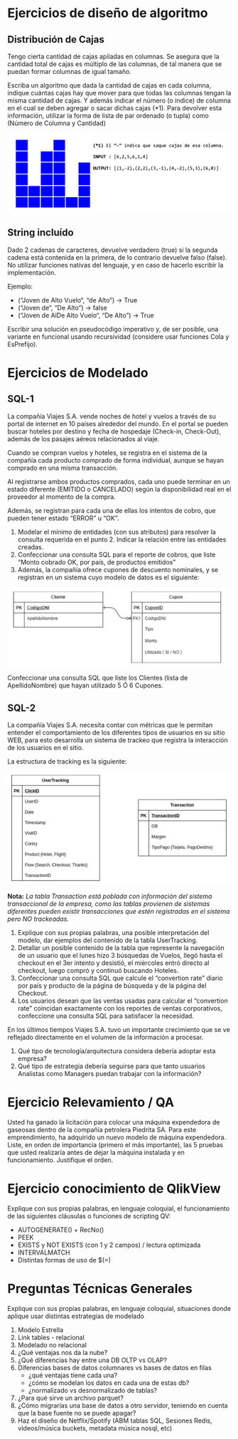 # Ejercicios de diseño de algoritmo

## Distribución de Cajas 

Tengo cierta cantidad de cajas apiladas en columnas. Se asegura que la cantidad total de cajas es múltiplo de las columnas, de tal manera que se puedan formar columnas de igual tamaño.

Escriba un algoritmo que dada la cantidad de cajas en cada columna, indique cuántas cajas hay que mover para que todas las columnas tengan la misma cantidad de cajas.
Y además indicar el número (o índice) de columna en el cual se deben agregar o sacar dichas cajas (*1).
Para devolver esta información, utilizar la forma de lista de par ordenado (o tupla) como (Número de Columna y Cantidad)

![DistribucionDeCajas](img/DistribucionDeCajas.png)

## String incluído
Dado 2 cadenas de caracteres, devuelve verdadero (true) si la segunda cadena está contenida en la primera, de lo contrario devuelve falso (false).
No utilizar funciones nativas del lenguaje, y en caso de hacerlo escribir la implementación.

Ejemplo: 
- (“Joven de Alto Vuelo“, “de Alto”) -> True
- (“Joven de“, “De Alto”) -> false
- (“Joven de AlDe Alto Vuelo“, “De Alto”) -> True

Escribir una solución en pseudocódigo imperativo y, de ser posible, una variante en funcional usando recursividad (considere usar funciones Cola y EsPrefijo).

# Ejercicios de Modelado

## SQL-1

La compañía Viajes S.A. vende noches de hotel y vuelos a través de su portal de internet en 10 países alrededor del mundo. En el portal se pueden buscar hoteles por destino y fecha de hospedaje (Check-in, Check-Out), además de los pasajes aéreos relacionados al viaje.

Cuando se compran vuelos y hoteles, se registra en el sistema de la compañía cada producto comprado de forma individual, aunque se hayan comprado en una misma transacción.

Al registrarse ambos productos comprados, cada uno puede terminar en un estado diferente (EMITIDO o CANCELADO) según la disponibilidad real en el proveedor al momento de la compra.

Además, se registran para cada una de ellas los intentos de cobro, que pueden tener estado “ERROR” u “OK”.
1. Modelar el mínimo de entidades (con sus atributos) para resolver la consulta requerida en el punto 2. Indicar la relación entre las entidades creadas.
2. Confeccionar una consulta SQL para el reporte de cobros, que liste “Monto cobrado OK, por país, de productos emitidos”
3. Además, la compañía ofrece cupones de descuento nominales, y se registran en un sistema cuyo modelo de datos es el siguiente:

![SQL-1](img/SQL-1.png)

Confeccionar una consulta SQL que liste los Clientes (lista de ApellidoNombre) que hayan utilizado 5 Ó 6 Cupones.

## SQL-2

La compañía Viajes S.A. necesita contar con métricas que le permitan entender el comportamiento de los diferentes tipos de usuarios en su sitio WEB, para esto desarrolla un sistema de trackeo que registra la interacción de los usuarios en el sitio.

La estructura de tracking es la siguiente:

![SQL-2](img/SQL-2.png)

**Nota:** *La tabla Transaction está poblada con información del sistema transaccional de la empresa, como las tablas provienen de sistemas diferentes pueden existir transacciones que estén registradas en el sistema pero NO trackeadas.*

1. Explique con sus propias palabras, una posible interpretación del modelo, dar ejemplos del contenido de la tabla UserTracking.
2. Detallar un posible contenido de la tabla que represente la navegación de un usuario que el lunes hizo 3 búsquedas de Vuelos, llegó hasta el checkout en el 3er intento y desistió, el miércoles entró directo al checkout, luego compró y continuó buscando Hoteles.
3. Confeccionar una consulta SQL que calcule el “convertion rate” diario por país y producto de la página de búsqueda y de la página del Checkout.
4. Los usuarios desean que las ventas usadas para calcular el “convertion rate” coincidan exactamente con los reportes de ventas corporativos, confeccione una consulta SQL para satisfacer la necesidad.

En los últimos tiempos Viajes S.A. tuvo un importante crecimiento que se ve reflejado directamente en el volumen de la información a procesar.
1. Qué tipo de tecnología/arquitectura considera debería adoptar esta empresa?
2. Qué tipo de estrategia debería seguirse para que tanto usuarios Analistas como Managers puedan trabajar con la información?

# Ejercicio Relevamiento / QA

Usted ha ganado la licitación para colocar una máquina expendedora de gaseosas dentro de la compañía petrolera Piedrita SA. Para este emprendimiento, ha adquirido un nuevo modelo de máquina expendedora.
Liste, en orden de importancia (primero el más importante), las 5 pruebas que usted realizaría antes de dejar la máquina instalada y en funcionamiento. Justifique el orden.

# Ejercicio conocimiento de QlikView
Explique con sus propias palabras, en lenguaje coloquial, el funcionamiento de las siguientes cláusulas o funciones de scripting QV:
- AUTOGENERATE() + RecNo()
- PEEK
- EXISTS y NOT EXISTS (con 1 y 2 campos) / lectura optimizada
- INTERVALMATCH
- Distintas formas de uso de $(=)

# Preguntas Técnicas Generales
Explique con sus propias palabras, en lenguaje coloquial, situaciones donde aplique usar distintas estrategias de modelado

1. Modelo Estrella
2. Link tables - relacional
3. Modelado no relacional
4. ¿Qué ventajas nos da la nube?
5. ¿Qué diferencias hay entre una DB OLTP vs OLAP?
6. Diferencias bases de datos columnares vs bases de datos en filas
   - ¿qué ventajas tiene cada una?
   - ¿cómo se modelan los datos en cada una de estas db?
   - ¿normalizado vs desnormalizado de tablas?
7. ¿Para qué sirve un archivo parquet?
8. ¿Cómo migrarías una base de datos a otro servidor, teniendo en cuenta que la base fuente no se puede apagar?
9. Haz el diseño de Netflix/Spotify (ABM tablas SQL, Sesiones Redis, videos/música buckets, metadata música nosql, etc)



